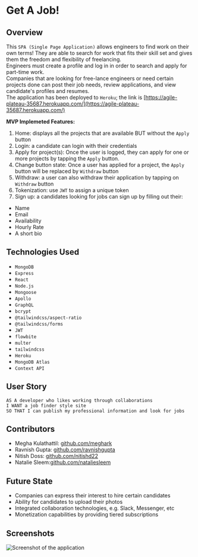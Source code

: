 # Get A Job!

## Overview
This `SPA (Single Page Application)` allows engineers to find work on their own terms! They are able to search for work that fits their skill set and gives them the freedom and flexibility of freelancing. <br>
Engineers must create a profile and log in in order to search and apply for part-time work. <br>
Companies that are looking for free-lance engineers or need certain projects done can post their job needs, review applications, and view candidate's profiles and resumes.<br>
The application has been deployed to `Heroku`; the link is [https://agile-plateau-35687.herokuapp.com/](https://agile-plateau-35687.herokuapp.com/)

**MVP Implemeted Features:**
1. Home: displays all the projects that are available BUT without the `Apply` button 
1. Login: a candidate can login with their credentials 
1. Apply for project(s): Once the user is logged, they can apply for one or more projects by tapping the `Apply` button. 
1. Change button state: Once a user has applied for a project, the `Apply` button will be replaced by `Withdraw` button
1. Withdraw: a user can also withdraw their application by tapping on `Withdraw` button
1. Tokenization: use `JWT` to assign a unique token 
1. Sign up: a candidates looking for jobs can sign up by filling out their:
- Name
- Email
- Availability
- Hourly Rate
- A short bio 


## Technologies Used
- `MongoDB`
- `Express`
- `React`
- `Node.js`
- `Mongoose`
- `Apollo`
- `GraphQL`
- `bcrypt`
- `@tailwindcss/aspect-ratio`
- `@tailwindcss/forms`
- `JWT`
- `flowbite`
- `multer`
- `tailwindcss`
- `Heroku`
- `MongoDB Atlas`
- `Context API`



## User Story
```
AS A developer who likes working through collaborations
I WANT a job finder style site
SO THAT I can publish my professional information and look for jobs
```

## Contributors
- Megha Kulathattil: [github.com/meghark](https://github.com/meghark)
- Ravnish Gupta: [github.com/ravnishgupta](https://github.com/ravnishgupta)
- Nitish Doss: [github.com/nitishd22](https://github.com/nitishd22)
- Natalie Sleem:[github.com/nataliesleem](https://github.com/nataliesleem)

## Future State
- Companies can express their interest to hire certain candidates
- Ability for candidates to upload their photos
- Integrated collaboration technologies, e.g. Slack, Messenger, etc
- Monetization capabilities by providing tiered subscriptions 

## Screenshots 


![Screenshot of the application](./public/images/Tech%20Up%20Work.png)